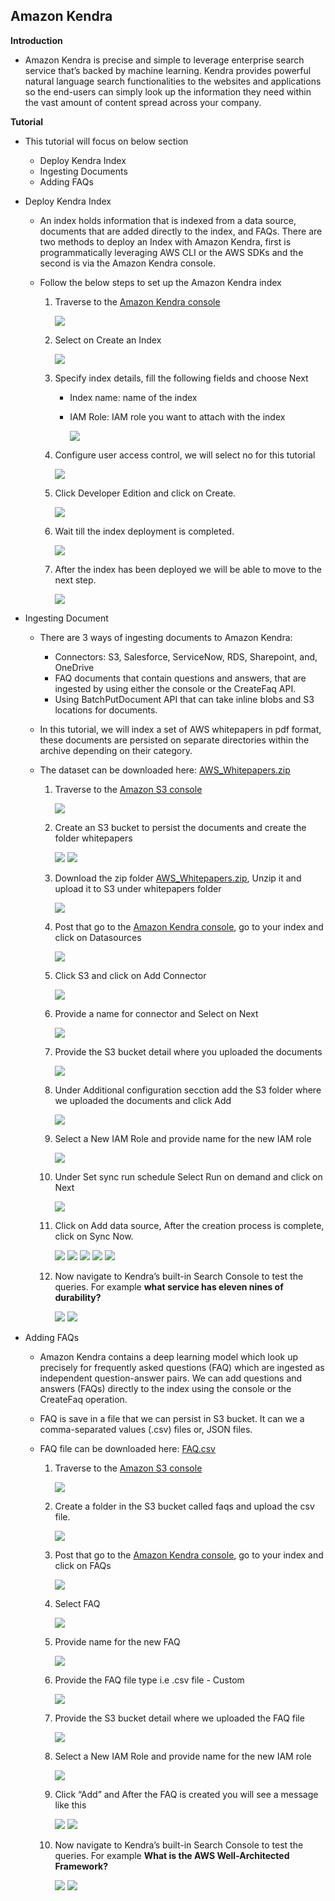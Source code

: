 ## Amazon Kendra

**Introduction**
- Amazon Kendra is precise and simple to leverage enterprise search service that’s backed by machine learning. Kendra provides powerful natural language search functionalities to the websites and applications so the end-users can simply look up the information they need within the vast amount of content spread across your company.

**Tutorial**
- This tutorial will focus on below section
  
  - Deploy Kendra Index
  - Ingesting Documents
  - Adding FAQs

- Deploy Kendra Index

    - An index holds information that is indexed from a data source, documents that are added directly to the index, and FAQs. There are two methods to deploy an Index with Amazon Kendra, first is programmatically leveraging AWS CLI or the AWS SDKs and the second is via the Amazon Kendra console.
    - Follow the below steps to set up the Amazon Kendra index
    
        1. Traverse to the <a href="https://console.aws.amazon.com/kendra/">Amazon Kendra console</a> 

           <img src="images/image1.png" class="inline"/> 
           
        2. Select on Create an Index 

           <img src="images/image2.png" class="inline"/>    
        
        3. Specify index details, fill the following fields and choose Next

            - Index name: name of the index
            - IAM Role: IAM role you want to attach with the index

              <img src="images/image3.png" class="inline"/> 
        
        4. Configure user access control, we will select no for this tutorial
        
           <img src="images/image4.png" class="inline"/> 
        
        5. Click Developer Edition and click on Create.
        
           <img src="images/image5.png" class="inline"/> 
        
        6. Wait till the index deployment is completed.
        
           <img src="images/image6.png" class="inline"/> 
        
        7. After the index has been deployed we will be able to move to the next step.
        
           <img src="images/image7.png" class="inline"/> 

- Ingesting Document

    - There are 3 ways of ingesting documents to Amazon Kendra:
      - Connectors: S3, Salesforce, ServiceNow, RDS, Sharepoint, and, OneDrive
      - FAQ documents that contain questions and answers, that are ingested by using either the console or the CreateFaq API.
      - Using BatchPutDocument API that can take inline blobs and S3 locations for documents.
    - In this tutorial, we will index a set of AWS whitepapers in pdf format, these documents are persisted on separate directories within the archive depending on their category.
    - The dataset can be downloaded here: <a href="https://github.com/sanchitdilipjain/aws-kendra/blob/main/AWS_Whitepapers.zip">AWS_Whitepapers.zip</a> 
        
        1. Traverse to the <a href="https://console.aws.amazon.com/s3/">Amazon S3 console</a>
  
           <img src="images/image8.png" class="inline"/> 
           
        2. Create an S3 bucket to persist the documents and create the folder whitepapers

           <img src="images/image9.png" class="inline"/>   
           
           <img src="images/image10.png" class="inline"/> 
        
        3. Download the zip folder <a href="https://github.com/sanchitdilipjain/aws-kendra/blob/main/AWS_Whitepapers.zip">AWS_Whitepapers.zip</a>, Unzip it and upload it to S3 under whitepapers folder

           <img src="images/image11.png" class="inline"/> 
        
        4. Post that go to the <a href="https://console.aws.amazon.com/kendra/">Amazon Kendra console</a>, go to your index and click on Datasources
    
           <img src="images/image12.png" class="inline"/> 
        
        5. Click S3 and click on Add Connector
    
           <img src="images/image13.png" class="inline"/> 
        
        6. Provide a name for connector and Select on Next
    
           <img src="images/image14.png" class="inline"/> 
           
        7. Provide the S3 bucket detail where you uploaded the documents
    
           <img src="images/image15.png" class="inline"/> 
        
        8. Under Additional configuration secction add the S3 folder where we uploaded the documents and click Add 
    
           <img src="images/image16.png" class="inline"/> 
        
        9. Select a New IAM Role and provide name for the new IAM role
    
           <img src="images/image17.png" class="inline"/> 
           
        10. Under Set sync run schedule Select Run on demand and click on Next
    
            <img src="images/image18.png" class="inline"/> 
        
        11. Click on Add data source, After the creation process is complete, click on Sync Now.
    
            <img src="images/image19.png" class="inline"/>
            
            <img src="images/image20.png" class="inline"/>
            
            <img src="images/image21.png" class="inline"/>
            
            <img src="images/image22.png" class="inline"/>
            
            <img src="images/image23.png" class="inline"/>
        
        12. Now navigate to Kendra’s built-in Search Console to test the queries. For example **what service has eleven nines of durability?**

            <img src="images/image24.png" class="inline"/>
            
            <img src="images/image25.png" class="inline"/>
    
 - Adding FAQs
    
    - Amazon Kendra contains a deep learning model which look up precisely for frequently asked questions (FAQ) which are ingested as independent question-answer pairs. We can add questions and answers (FAQs) directly to the index using the console or the CreateFaq operation.
    - FAQ is save in a file that we can persist in S3 bucket. It can we a comma-separated values (.csv) files or, JSON files.
    - FAQ file can be downloaded here: <a href="https://github.com/sanchitdilipjain/aws-kendra/blob/main/FAQ.csv">FAQ.csv</a> 
       
        1. Traverse to the <a href="https://console.aws.amazon.com/s3/">Amazon S3 console</a>
  
           <img src="images/image8.png" class="inline"/> 
        
        2. Create a folder in the S3 bucket called faqs and upload the csv file.
  
           <img src="images/image26.png" class="inline"/> 
        
        3. Post that go to the <a href="https://console.aws.amazon.com/kendra/">Amazon Kendra console</a>, go to your index and click on FAQs
    
           <img src="images/image27.png" class="inline"/> 
        
        4. Select FAQ
  
           <img src="images/image28.png" class="inline"/> 
        
        5. Provide name for the new FAQ
  
           <img src="images/image29.png" class="inline"/> 
        
        6. Provide the FAQ file type i.e .csv file - Custom
    
           <img src="images/image30.png" class="inline"/> 
        
        7. Provide the S3 bucket detail where we uploaded the FAQ file
  
           <img src="images/image31.png" class="inline"/> 
           
        8. Select a New IAM Role and provide name for the new IAM role   
           
           <img src="images/image32.png" class="inline"/> 
           
        10. Click “Add” and After the FAQ is created you will see a message like this
            
            <img src="images/image33.png" class="inline"/> 
            
            <img src="images/image34.png" class="inline"/>  
        
        11. Now navigate to Kendra’s built-in Search Console to test the queries. For example **What is the AWS Well-Architected Framework?**

            <img src="images/image24.png" class="inline"/>
            
            <img src="images/image35.png" class="inline"/>  

